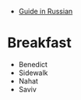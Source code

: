 * [Guide in Russian](https://knife.media/tel-aviv-guide/)

# Breakfast

* Benedict
* Sidewalk
* Nahat
* Saviv
